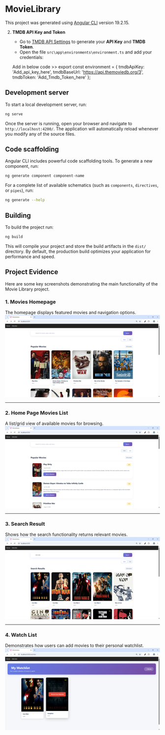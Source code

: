 # MovieLibrary

This project was generated using [Angular CLI](https://github.com/angular/angular-cli) version 19.2.15.


2. **TMDB API Key and Token**  
   - Go to [TMDB API Settings](https://www.themoviedb.org/settings/api) to generate your **API Key** and **TMDB Token**.
   - Open the file `src\app\environments\environment.ts` and add your credentials:

   Add in below code >>
   export const environment = {
     tmdbApiKey: 'Add_api_key_here',
     tmdbBaseUrl: 'https://api.themoviedb.org/3',
     tmdbToken: 'Add_Tmdb_Token_here'
   };

## Development server

To start a local development server, run:

```bash
ng serve
```

Once the server is running, open your browser and navigate to `http://localhost:4200/`. The application will automatically reload whenever you modify any of the source files.



## Code scaffolding

Angular CLI includes powerful code scaffolding tools. To generate a new component, run:

```bash
ng generate component component-name
```

For a complete list of available schematics (such as `components`, `directives`, or `pipes`), run:

```bash
ng generate --help
```

## Building

To build the project run:

```bash
ng build
```

This will compile your project and store the build artifacts in the `dist/` directory. By default, the production build optimizes your application for performance and speed.



## Project Evidence

Here are some key screenshots demonstrating the main functionality of the Movie Library project.

### 1. Movies Homepage
The homepage displays featured movies and navigation options.
![Movies Homepage](./evidence/1.Movie_Home_page.png)

---

### 2. Home Page Movies List
A list/grid view of available movies for browsing.
![Home Page Movies List](./evidence/2.homepage_list_view.png)

---

### 3. Search Result
Shows how the search functionality returns relevant movies.
![Search Result](./evidence/3.search_result.png)

---

### 4. Watch List
Demonstrates how users can add movies to their personal watchlist.
![Watch List](./evidence/4.watchlist.png)

